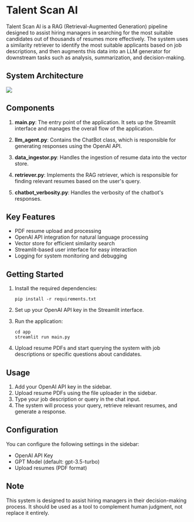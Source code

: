 # Talent Scan AI

Talent Scan AI is a RAG (Retrieval-Augmented Generation) pipeline designed to assist hiring managers in searching for the most suitable candidates out of thousands of resumes more effectively. The system uses a similarity retriever to identify the most suitable applicants based on job descriptions, and then augments this data into an LLM generator for downstream tasks such as analysis, summarization, and decision-making.

## System Architecture

[![](https://mermaid.ink/img/pako:eNqVVNFumzAU_RXLe6UdhDQQKk2iARKaVsuStg8jfbDgJkE1kBnTJSv99xkDGbQPU0BCtu-5h-N7rv2GwywCbOEtI_sdenDWKRKPHTzmwJ7RxcW38kcB7Pj1cU8zEpXoJlhxBiShMUd-yoFtSAjPddaNxNsLH83hWKJJ8H0Pqe2jauWJ0DgiPM7SHnjheMiLKeQlcoIl5EUCaMGyEPI8Yw3SkUj3wBkJOUToAQ68RG7gEE6Ehi3kHVpXgp0sFEwpR5Ndkb4Ici_wbH-1Qk8Q8oyhlfi0qrtyql0jueESTQM5-CRnWguvV4WcBj4LlvYULYGzGF6hBXsS3K5GqBUmJM1qxKxBUHglQnBdAxH2g7u7e2RvBbgndCLxTTkFoyy1X8f8kwFL-FWIupTotjVhunhA98Jr2rDdSuwUUmCSR_x4n6U5nMi6lF7GEsL7sHnQjlHDcirRXCbVjSJaZp3WyyElee7ABhWizKfmQZuYUuuLaUxcz1ZyzrIXsL7out6ML37HEd9Zg_3h-gONKABpfIjTbcMzVl13rJ7F8yqbQvZEQ-J5jqGeR8Jqjwk9Udiqcd5-KE0-bcdxbNVxzqIRxwNYSmjVB40W1R2Zk7NIKotaCXr1_i-7k49smd6lRDfKvG97LzpRbruyezFHcT843Qt7Xft6kaky--dKL-L3S32NFZyA6PA4EjfhW4VcY76DBNbYEsMINqSgfI3X6buAkoJnq2MaYouzAhTMsmK7w9aG0FzMin11Lp2YiBs1aSF7kv7Msu4UW2_4gK3h6FLTdG00UDVVH5n6SMFHbJnG5dC8MnTTGOiGOdSG7wr-I_O1y-HVWB2ahq5fmWNd1wbvfwEYwt1Z?type=png)](https://mermaid.live/edit#pako:eNqVVNFumzAU_RXLe6UdhDQQKk2iARKaVsuStg8jfbDgJkE1kBnTJSv99xkDGbQPU0BCtu-5h-N7rv2GwywCbOEtI_sdenDWKRKPHTzmwJ7RxcW38kcB7Pj1cU8zEpXoJlhxBiShMUd-yoFtSAjPddaNxNsLH83hWKJJ8H0Pqe2jauWJ0DgiPM7SHnjheMiLKeQlcoIl5EUCaMGyEPI8Yw3SkUj3wBkJOUToAQ68RG7gEE6Ehi3kHVpXgp0sFEwpR5Ndkb4Ici_wbH-1Qk8Q8oyhlfi0qrtyql0jueESTQM5-CRnWguvV4WcBj4LlvYULYGzGF6hBXsS3K5GqBUmJM1qxKxBUHglQnBdAxH2g7u7e2RvBbgndCLxTTkFoyy1X8f8kwFL-FWIupTotjVhunhA98Jr2rDdSuwUUmCSR_x4n6U5nMi6lF7GEsL7sHnQjlHDcirRXCbVjSJaZp3WyyElee7ABhWizKfmQZuYUuuLaUxcz1ZyzrIXsL7out6ML37HEd9Zg_3h-gONKABpfIjTbcMzVl13rJ7F8yqbQvZEQ-J5jqGeR8Jqjwk9Udiqcd5-KE0-bcdxbNVxzqIRxwNYSmjVB40W1R2Zk7NIKotaCXr1_i-7k49smd6lRDfKvG97LzpRbruyezFHcT843Qt7Xft6kaky--dKL-L3S32NFZyA6PA4EjfhW4VcY76DBNbYEsMINqSgfI3X6buAkoJnq2MaYouzAhTMsmK7w9aG0FzMin11Lp2YiBs1aSF7kv7Msu4UW2_4gK3h6FLTdG00UDVVH5n6SMFHbJnG5dC8MnTTGOiGOdSG7wr-I_O1y-HVWB2ahq5fmWNd1wbvfwEYwt1Z)

## Components

1. **main.py**: The entry point of the application. It sets up the Streamlit interface and manages the overall flow of the application.

2. **llm_agent.py**: Contains the ChatBot class, which is responsible for generating responses using the OpenAI API.

3. **data_ingestor.py**: Handles the ingestion of resume data into the vector store.

4. **retriever.py**: Implements the RAG retriever, which is responsible for finding relevant resumes based on the user's query.

5. **chatbot_verbosity.py**: Handles the verbosity of the chatbot's responses.

## Key Features

- PDF resume upload and processing
- OpenAI API integration for natural language processing
- Vector store for efficient similarity search
- Streamlit-based user interface for easy interaction
- Logging for system monitoring and debugging

## Getting Started

1. Install the required dependencies:
   ```
   pip install -r requirements.txt
   ```

2. Set up your OpenAI API key in the Streamlit interface.

3. Run the application:
   ```
   cd app
   streamlit run main.py
   ```

4. Upload resume PDFs and start querying the system with job descriptions or specific questions about candidates.

## Usage

1. Add your OpenAI API key in the sidebar.
2. Upload resume PDFs using the file uploader in the sidebar.
3. Type your job description or query in the chat input.
4. The system will process your query, retrieve relevant resumes, and generate a response.

## Configuration

You can configure the following settings in the sidebar:
- OpenAI API Key
- GPT Model (default: gpt-3.5-turbo)
- Upload resumes (PDF format)


## Note

This system is designed to assist hiring managers in their decision-making process. It should be used as a tool to complement human judgment, not replace it entirely.